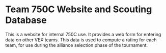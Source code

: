 # Team 750C Website and Scouting Database
This is a website for internal 750C use. It provides a web form for entering data on other VEX teams.
This data is used to compute a rating for each team, for use during the alliance selection phase of the tournament.
